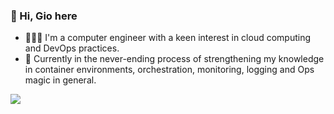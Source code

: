 ### 👋  Hi, Gio here
- 👩🏻‍💻 I'm a computer engineer with a keen interest in cloud computing and DevOps practices.
- 🚀 Currently in the never-ending process of strengthening my knowledge in container environments, orchestration, monitoring, logging and Ops magic in general.

<a href="https://twitter.com/feeskafoo">
 <img src="https://img.shields.io/badge/Twitter-1DA1F2?style=for-the-badge&logo=twitter&logoColor=white">
</a>
